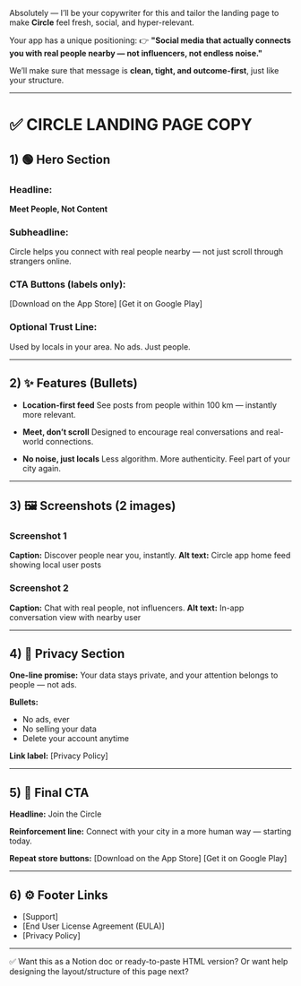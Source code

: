 Absolutely — I’ll be your copywriter for this and tailor the landing page to make **Circle** feel fresh, social, and hyper-relevant.

Your app has a unique positioning:
👉 **"Social media that actually connects you with real people nearby — not influencers, not endless noise."**

We’ll make sure that message is **clean, tight, and outcome-first**, just like your structure.

---

# ✅ CIRCLE LANDING PAGE COPY

## 1) 🟢 **Hero Section**

### **Headline:**

**Meet People, Not Content**

### **Subheadline:**

Circle helps you connect with real people nearby — not just scroll through strangers online.

### **CTA Buttons (labels only):**

\[Download on the App Store]
\[Get it on Google Play]

### **Optional Trust Line:**

Used by locals in your area. No ads. Just people.

---

## 2) ✨ **Features (Bullets)**

- **Location-first feed**
  See posts from people within 100 km — instantly more relevant.

- **Meet, don’t scroll**
  Designed to encourage real conversations and real-world connections.

- **No noise, just locals**
  Less algorithm. More authenticity. Feel part of your city again.

---

## 3) 🖼️ **Screenshots (2 images)**

### Screenshot 1

**Caption:** Discover people near you, instantly.
**Alt text:** Circle app home feed showing local user posts

### Screenshot 2

**Caption:** Chat with real people, not influencers.
**Alt text:** In-app conversation view with nearby user

---

## 4) 🔐 **Privacy Section**

**One-line promise:**
Your data stays private, and your attention belongs to people — not ads.

**Bullets:**

- No ads, ever
- No selling your data
- Delete your account anytime

**Link label:** \[Privacy Policy]

---

## 5) 📲 **Final CTA**

**Headline:**
Join the Circle

**Reinforcement line:**
Connect with your city in a more human way — starting today.

**Repeat store buttons:**
\[Download on the App Store]
\[Get it on Google Play]

---

## 6) ⚙️ **Footer Links**

- \[Support]
- \[End User License Agreement (EULA)]
- \[Privacy Policy]

---

✅ Want this as a Notion doc or ready-to-paste HTML version? Or want help designing the layout/structure of this page next?
